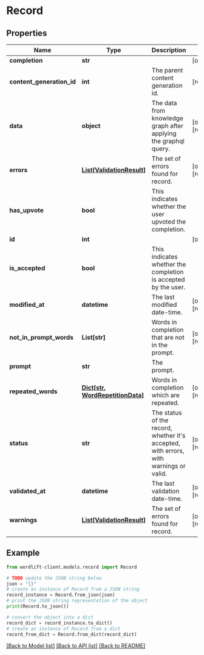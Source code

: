 # Record


## Properties

Name | Type | Description | Notes
------------ | ------------- | ------------- | -------------
**completion** | **str** |  | [optional] 
**content_generation_id** | **int** | The parent content generation id. | [readonly] 
**data** | **object** | The data from knowledge graph after applying the graphql query. | [optional] [readonly] 
**errors** | [**List[ValidationResult]**](ValidationResult.md) | The set of errors found for record. | [optional] [readonly] 
**has_upvote** | **bool** | This indicates whether the user upvoted the completion. | 
**id** | **int** |  | [optional] 
**is_accepted** | **bool** | This indicates whether the completion is accepted by the user. | 
**modified_at** | **datetime** | The last modified date-time. | [optional] [readonly] 
**not_in_prompt_words** | **List[str]** | Words in completion that are not in the prompt. | [optional] [readonly] 
**prompt** | **str** | The prompt. | 
**repeated_words** | [**Dict[str, WordRepetitionData]**](WordRepetitionData.md) | Words in completion which are repeated. | [optional] [readonly] 
**status** | **str** | The status of the record, whether it&#39;s accepted, with errors, with warnings or valid. | [optional] [readonly] 
**validated_at** | **datetime** | The last validation date-time. | [optional] [readonly] 
**warnings** | [**List[ValidationResult]**](ValidationResult.md) | The set of errors found for record. | [optional] [readonly] 

## Example

```python
from wordlift-client.models.record import Record

# TODO update the JSON string below
json = "{}"
# create an instance of Record from a JSON string
record_instance = Record.from_json(json)
# print the JSON string representation of the object
print(Record.to_json())

# convert the object into a dict
record_dict = record_instance.to_dict()
# create an instance of Record from a dict
record_from_dict = Record.from_dict(record_dict)
```
[[Back to Model list]](../README.md#documentation-for-models) [[Back to API list]](../README.md#documentation-for-api-endpoints) [[Back to README]](../README.md)


